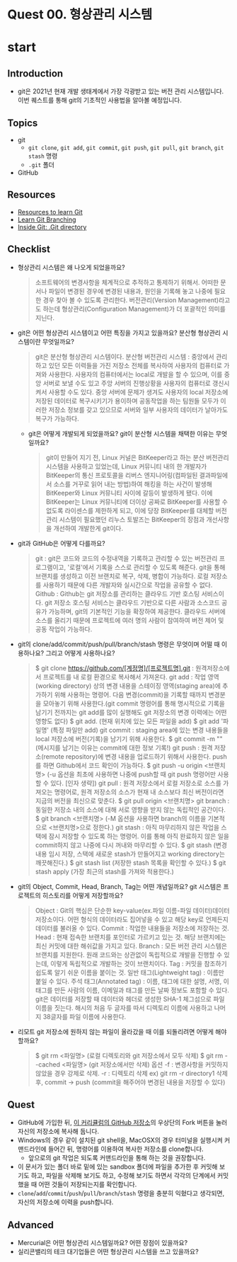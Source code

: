 # Quest 00. 형상관리 시스템

# start

## Introduction

- git은 2021년 현재 개발 생태계에서 가장 각광받고 있는 버전 관리 시스템입니다. 이번 퀘스트를 통해 git의 기초적인 사용법을 알아볼 예정입니다.

## Topics

- git
  - `git clone`, `git add`, `git commit`, `git push`, `git pull`, `git branch`, `git stash` 명령
  - `.git` 폴더
- GitHub

## Resources

- [Resources to learn Git](https://try.github.io)
- [Learn Git Branching](https://learngitbranching.js.org/?locale=ko)
- [Inside Git: .Git directory](https://githowto.com/git_internals_git_directory)

## Checklist

- 형상관리 시스템은 왜 나오게 되었을까요?
  > 소프트웨어의 변경사항을 체계적으로 추적하고 통제하기 위해서.
  > 어떠한 문서나 파일이 변경된 경우에 변경된 내용과, 원인을 기록해 놓고 나중에 필요한 경우 찾아 볼 수 있도록 관리한다.
  > 버전관리(Version Management)라고도 하는데 형상관리(Configuration Management)가 더 포괄적인 의미를 지닌다.
- git은 어떤 형상관리 시스템이고 어떤 특징을 가지고 있을까요? 분산형 형상관리 시스템이란 무엇일까요?
  > git은 분산형 형상관리 시스템이다.
  > 분산형 버전관리 시스템 : 중앙에서 관리하고 있던 모든 이력들을 가진 저장소 전체를 복사하여 사용자의 컴퓨터로 가져와 사용한다.
  > 사용자의 컴퓨터에서는 local로 개발을 할 수 있으며, 이를 중앙 서버로 보낼 수도 있고 주앙 서버의 진행상황을 사용자의 컴퓨터로 갱신시켜서 사용할 수도 있다.
  > 중앙 서버에 문제가 생겨도 사용자의 local 저장소에 저장된 데이터로 복구시키기가 용이하며 공동작업을 하는 팀원들 모두가 이러한 저장소 정보를 갖고 있으므로 서버와 일부 사용자의 데이터가 날아가도 복구가 가능하다.
  - git은 어떻게 개발되게 되었을까요? git이 분산형 시스템을 채택한 이유는 무엇일까요?
    > git이 만들어 지기 전, Linux 커널은 BitKeeper라고 하는 분산 버전관리 시스템을 사용하고 있었는데, Linux 커뮤니티 내의 한 개발자가 BitKeeper의 통신 프로토콜을 리버스 엔지니어링(컴파일된 결과파일에서 소스를 거꾸로 읽어 내는 방법)하여 해킹을 하는 사건이 발생해 BitKeeper와 Linux 커뮤니티 사이에 갈등이 발생하게 됐다. 이에 BitKeeper는 Linux 커뮤니티에 더이상 공짜로 BitKeeper를 사용할 수 없도록 라이센스를 제한하게 되고, 이에 당장 BitKeeper를 대체할 버전관리 시스템이 필요했던 리누스 토발즈는 BitKeeper의 장점과 개선사항을 개선하여 개발한게 git이다.
- git과 GitHub은 어떻게 다를까요?
  > git : git은 코드와 코드의 수정내역을 기록하고 관리할 수 있는 버전관리 프로그램이고, '로컬'에서 기록을 스스로 관리할 수 있도록 해준다. git을 통해 브랜치를 생성하고 이전 브랜치로 복구, 삭제, 병합이 가능하다. 로컬 저장소를 사용하기 때문에 다른 개발자와 실시간으로 작업을 공유할 수 없다.
  > Github : Github는 git 저장소를 관리하는 클라우드 기반 호스팅 서비스이다. git 저장소 호스팅 서비스는 클라우드 기반으로 다른 사람과 소스코드 공유가 가능하며, git의 기본적인 기능을 확장하여 제공한다. 클라우드 서버에 소스를 올리기 때문에 프로젝트에 여러 명의 사람이 참여하여 버전 제어 및 공동 작업이 가능하다.
- git의 clone/add/commit/push/pull/branch/stash 명령은 무엇이며 어떨 때 이용하나요? 그리고 어떻게 사용하나요?
  > $ git clone https://github.com/[계정명]/[프로젝트명].git : 원격저장소에서 프로젝트를 내 로컬 환경으로 복사해서 가져온다.
  > git add : 작업 영역(working directory) 상의 변경 내용을 스테이징 영역(staging area)에 추가하기 위해 사용하는 명령어. 다음 변경(commit)을 기록할 때까지 변경분을 모아놓기 위해 사용한다.(git commit 명령어를 통해 명시적으로 기록을 남기기 전까지는 git add를 많이 실행해도 git 저장소의 변경 이력에는 어떤 영향도 없다)
  > $ git add. (현재 위치에 있는 모든 파일을 add)
  > $ git add '파일명' (특정 파일만 add)
  > git commit : staging area에 있는 변경 내용들을 local 저장소에 버전(기록)을 남기기 위해 사용한다.
  > $ git commit -m "<message>" (메시지를 남기는 이유는 commit에 대한 정보 기록!)
  > git push : 원격 저장소(remote repository)에 변경 내용을 업로드하기 위해서 사용한다. push를 하면 Github에서 코드 확인이 가능하다.
  > $ git push -u origin <브랜치명> (-u 옵션을 최초에 사용하면 나중에 push할 때 git push 명령어만 사용할 수 있다. [인자 생략])
  > git pull : 원격 저장소에서 로컬 저장소로 소스를 가져오는 명령어로, 원격 저장소의 소스가 현재 내 소스보다 최신 버전이라면 지금의 버전을 최신으로 맞춘다.
  > $ git pull origin <브랜치명>
  > git branch : 동일한 저장소 내의 소스에 대해 서로 영향을 받지 않는 독립적인 공간이다.
  > $ git branch <브랜치명> (-M 옵션을 사용하면 branch의 이름을 기본적으로 <브랜치명>으로 정한다.)
  > git stash : 아직 마무리하지 않은 작업을 스택에 잠시 저장할 수 있도록 하는 명령어. 이를 통해 아직 완료하지 않은 일을 commit하지 않고 나중에 다시 꺼내와 마무리할 수 있다.
  > $ git stash (변경 내용 임시 저장, 스택에 새로운 stash가 만들어지고 working directory는 깨끗해진다.)
  > $ git stash list (저장한 stash 목록을 확인할 수 있다.)
  > $ git stash apply (가장 최근의 stash를 가져와 적용한다.)
- git의 Object, Commit, Head, Branch, Tag는 어떤 개념일까요? git 시스템은 프로젝트의 히스토리를 어떻게 저장할까요?
  > Object : Git의 핵심은 단순한 key-value(ex.파일 이름-파일 데이터)데이터 저장소이다. 어떤 형식의 데이터라도 집어넣을 수 있고 해당 key로 언제든지 데이터를 불러올 수 있다.
  > Commit : 작업한 내용들을 저장소에 저장하는 것.
  > Head : 현재 접속한 브랜치를 포인터로 가르키고 있는 것. 해당 브랜치에는 최신 커밋에 대한 해쉬값을 가지고 있다.
  > Branch : 모든 버전 관리 시스템은 브랜치를 지원한다. 원래 코드와는 상관없이 독립적으로 개발을 진행할 수 있는데, 이렇게 독립적으로 개발하는 것이 브랜치이다.
  > Tag : 커밋을 참조하기 쉽도록 알기 쉬운 이름을 붙이는 것.
  > 일반 태그(Lightweight tag) : 이름만 붙일 수 있다.
  > 주석 태그(Annotated tag) : 이름, 태그에 대한 설명, 서명, 이 태그를 만든 사람의 이름, 이메일과 태그를 만든 날짜 정보도 포함할 수 있다.
  > git은 데이터를 저장할 때 데이터와 헤더로 생성한 SHA-1 체그섬으로 파일 이름을 짓는다. 해시의 처음 두 글자를 따서 디렉토리 이름에 사용하고 나머지 38글자를 파일 이름에 사용한다.
- 리모트 git 저장소에 원하지 않는 파일이 올라갔을 때 이를 되돌리려면 어떻게 해야 할까요?
  > $ git rm <파일명> (로컬 디렉토리와 git 저장소에서 모두 삭제)
  > $ git rm --cached <파일명> (git 저장소에서만 삭제)
  > 옵션
  > -f : 변경사항을 커밋하지 않았을 경우 강제로 삭제.
  > -r : 디렉토리 삭제 ex) git rm -r directory1
  > 삭제 후, commit -> push (commit을 해주어야 변경된 내용을 저장할 수 있다)

## Quest

- GitHub에 가입한 뒤, [이 커리큘럼의 GitHub 저장소](https://github.com/KnowRe-Dev/WebDevCurriculum)의 우상단의 Fork 버튼을 눌러 자신의 저장소에 복사해 둡니다.
- Windows의 경우 같이 설치된 git shell을, MacOSX의 경우 터미널을 실행시켜 커맨드라인에 들어간 뒤, 명령어를 이용하여 복사한 저장소를 clone합니다.
  - 앞으로의 git 작업은 되도록 커맨드라인을 통해 하는 것을 권장합니다.
- 이 문서가 있는 폴더 바로 밑에 있는 sandbox 폴더에 파일을 추가한 후 커밋해 보기도 하고, 파일을 삭제해 보기도 하고, 수정해 보기도 하면서 각각의 단계에서 커밋했을 때 어떤 것들이 저장되는지를 확인합니다.
- `clone`/`add`/`commit`/`push`/`pull`/`branch`/`stash` 명령을 충분히 익혔다고 생각되면, 자신의 저장소에 이력을 push합니다.

## Advanced

- Mercurial은 어떤 형상관리 시스템일까요? 어떤 장점이 있을까요?
- 실리콘밸리의 테크 대기업들은 어떤 형상관리 시스템을 쓰고 있을까요?
